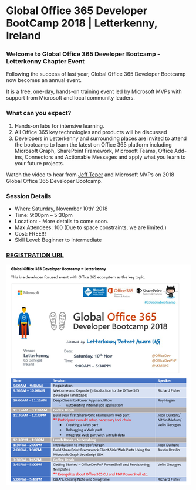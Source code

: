 # Global Office 365 Developer BootCamp 2018 | Letterkenny, Ireland


### Welcome to Global Office 365 Developer Bootcamp - Letterkenny Chapter Event

Following the success of last year, Global Office 365 Developer Bootcamp now becomes an annual event.

It is a free, one-day, hands-on training event led by Microsoft MVPs with support from Microsoft and local community leaders.

### What can you expect? ###
1. Hands-on labs for intensive learning.
2. All Office 365 key technologies and products will be discussed
3. Developers in Letterkenny and surrounding places are invited to attend the bootcamp to learn the latest on Office 365 platform including Microsoft Graph, SharePoint Framework, Microsoft Teams, Office Add-ins, Connectors and Actionable Messages and apply what you learn to your future projects.

Watch the video to hear from [Jeff Teper](https://youtu.be/V65ASGgZksw) and Microsoft MVPs on 2018 Global Office 365 Developer Bootcamp.

### Session Details ###
*  When: Saturday, November 10th' 2018
*  Time: 9:00pm – 5:30pm
* Location: - More details to come soon.
* Max Attendees: 100 (Due to space constraints, we are limited.)
* Cost: FREE!!!
* Skill Level: Beginner to Intermediate

### [REGISTRATION URL](https://www.meetup.com/lk-mug/events/255066993/)

![picture alt](https://github.com/LK-MUG/Global-O365-Dev-BootCamp-2018/blob/master/Images/o365_bootcamp.PNG "Agenda")
